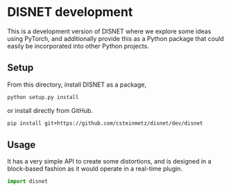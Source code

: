 # DISNET development
This is a development version of DISNET where we explore some ideas 
using PyTorch, and additionally provide this as a Python package that
could easily be incorporated into other Python projects. 

## Setup

From this directory, install DISNET as a package,

```bash
python setup.py install 
```

or install directly from GitHub.

```bash
pip install git+https://github.com/csteinmetz/disnet/dev/disnet
```

## Usage

It has a very simple API to create some distortions, and is designed
in a block-based fashion as it would operate in a real-time plugin.

```python
import disnet
```